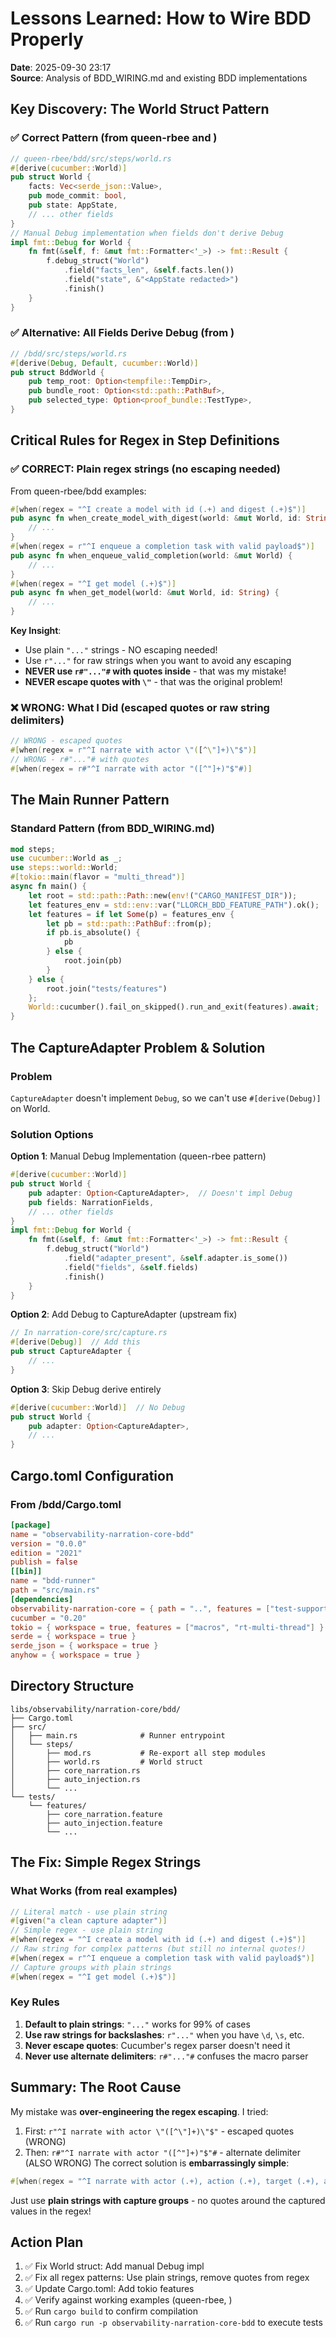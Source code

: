 # Lessons Learned: How to Wire BDD Properly
**Date**: 2025-09-30 23:17  
**Source**: Analysis of BDD_WIRING.md and existing BDD implementations
## Key Discovery: The World Struct Pattern
### ✅ Correct Pattern (from queen-rbee and )
```rust
// queen-rbee/bdd/src/steps/world.rs
#[derive(cucumber::World)]
pub struct World {
    facts: Vec<serde_json::Value>,
    pub mode_commit: bool,
    pub state: AppState,
    // ... other fields
}
// Manual Debug implementation when fields don't derive Debug
impl fmt::Debug for World {
    fn fmt(&self, f: &mut fmt::Formatter<'_>) -> fmt::Result {
        f.debug_struct("World")
            .field("facts_len", &self.facts.len())
            .field("state", &"<AppState redacted>")
            .finish()
    }
}
```
### ✅ Alternative: All Fields Derive Debug (from )
```rust
// /bdd/src/steps/world.rs
#[derive(Debug, Default, cucumber::World)]
pub struct BddWorld {
    pub temp_root: Option<tempfile::TempDir>,
    pub bundle_root: Option<std::path::PathBuf>,
    pub selected_type: Option<proof_bundle::TestType>,
}
```
## Critical Rules for Regex in Step Definitions
### ✅ CORRECT: Plain regex strings (no escaping needed)
From queen-rbee/bdd examples:
```rust
#[when(regex = "^I create a model with id (.+) and digest (.+)$")]
pub async fn when_create_model_with_digest(world: &mut World, id: String, digest: String) {
    // ...
}
#[when(regex = r"^I enqueue a completion task with valid payload$")]
pub async fn when_enqueue_valid_completion(world: &mut World) {
    // ...
}
#[when(regex = "^I get model (.+)$")]
pub async fn when_get_model(world: &mut World, id: String) {
    // ...
}
```
**Key Insight**: 
- Use plain `"..."` strings - NO escaping needed!
- Use `r"..."` for raw strings when you want to avoid any escaping
- **NEVER use `r#"..."#` with quotes inside** - that was my mistake!
- **NEVER escape quotes with `\"`** - that was the original problem!
### ❌ WRONG: What I Did (escaped quotes or raw string delimiters)
```rust
// WRONG - escaped quotes
#[when(regex = r"^I narrate with actor \"([^\"]+)\"$")]
// WRONG - r#"..."# with quotes
#[when(regex = r#"^I narrate with actor "([^"]+)"$"#)]
```
## The Main Runner Pattern
### Standard Pattern (from BDD_WIRING.md)
```rust
mod steps;
use cucumber::World as _;
use steps::world::World;
#[tokio::main(flavor = "multi_thread")]
async fn main() {
    let root = std::path::Path::new(env!("CARGO_MANIFEST_DIR"));
    let features_env = std::env::var("LLORCH_BDD_FEATURE_PATH").ok();
    let features = if let Some(p) = features_env {
        let pb = std::path::PathBuf::from(p);
        if pb.is_absolute() {
            pb
        } else {
            root.join(pb)
        }
    } else {
        root.join("tests/features")
    };
    World::cucumber().fail_on_skipped().run_and_exit(features).await;
}
```
## The CaptureAdapter Problem & Solution
### Problem
`CaptureAdapter` doesn't implement `Debug`, so we can't use `#[derive(Debug)]` on World.
### Solution Options
**Option 1**: Manual Debug Implementation (queen-rbee pattern)
```rust
#[derive(cucumber::World)]
pub struct World {
    pub adapter: Option<CaptureAdapter>,  // Doesn't impl Debug
    pub fields: NarrationFields,
    // ... other fields
}
impl fmt::Debug for World {
    fn fmt(&self, f: &mut fmt::Formatter<'_>) -> fmt::Result {
        f.debug_struct("World")
            .field("adapter_present", &self.adapter.is_some())
            .field("fields", &self.fields)
            .finish()
    }
}
```
**Option 2**: Add Debug to CaptureAdapter (upstream fix)
```rust
// In narration-core/src/capture.rs
#[derive(Debug)]  // Add this
pub struct CaptureAdapter {
    // ...
}
```
**Option 3**: Skip Debug derive entirely
```rust
#[derive(cucumber::World)]  // No Debug
pub struct World {
    pub adapter: Option<CaptureAdapter>,
    // ...
}
```
## Cargo.toml Configuration
### From /bdd/Cargo.toml
```toml
[package]
name = "observability-narration-core-bdd"
version = "0.0.0"
edition = "2021"
publish = false
[[bin]]
name = "bdd-runner"
path = "src/main.rs"
[dependencies]
observability-narration-core = { path = "..", features = ["test-support", "otel"] }
cucumber = "0.20"
tokio = { workspace = true, features = ["macros", "rt-multi-thread"] }
serde = { workspace = true }
serde_json = { workspace = true }
anyhow = { workspace = true }
```
## Directory Structure
```
libs/observability/narration-core/bdd/
├── Cargo.toml
├── src/
│   ├── main.rs              # Runner entrypoint
│   └── steps/
│       ├── mod.rs           # Re-export all step modules
│       ├── world.rs         # World struct
│       ├── core_narration.rs
│       ├── auto_injection.rs
│       └── ...
└── tests/
    └── features/
        ├── core_narration.feature
        ├── auto_injection.feature
        └── ...
```
## The Fix: Simple Regex Strings
### What Works (from real examples)
```rust
// Literal match - use plain string
#[given("a clean capture adapter")]
// Simple regex - use plain string
#[when(regex = "^I create a model with id (.+) and digest (.+)$")]
// Raw string for complex patterns (but still no internal quotes!)
#[when(regex = r"^I enqueue a completion task with valid payload$")]
// Capture groups with plain strings
#[when(regex = "^I get model (.+)$")]
```
### Key Rules
1. **Default to plain strings**: `"..."` works for 99% of cases
2. **Use raw strings for backslashes**: `r"..."` when you have `\d`, `\s`, etc.
3. **Never escape quotes**: Cucumber's regex parser doesn't need it
4. **Never use alternate delimiters**: `r#"..."#` confuses the macro parser
## Summary: The Root Cause
My mistake was **over-engineering the regex escaping**. I tried:
1. First: `r"^I narrate with actor \"([^\"]+)\"$"` - escaped quotes (WRONG)
2. Then: `r#"^I narrate with actor "([^"]+)"$"#` - alternate delimiter (ALSO WRONG)
The correct solution is **embarrassingly simple**:
```rust
#[when(regex = "^I narrate with actor (.+), action (.+), target (.+), and human (.+)$")]
```
Just use **plain strings with capture groups** - no quotes around the captured values in the regex!
## Action Plan
1. ✅ Fix World struct: Add manual Debug impl
2. ✅ Fix all regex patterns: Use plain strings, remove quotes from regex
3. ✅ Update Cargo.toml: Add tokio features
4. ✅ Verify against working examples (queen-rbee, )
5. ✅ Run `cargo build` to confirm compilation
6. ✅ Run `cargo run -p observability-narration-core-bdd` to execute tests
